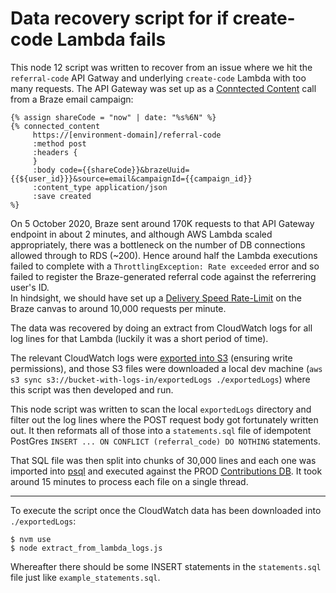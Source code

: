 Data recovery script for if create-code Lambda fails
====================================================

This node 12 script was written to recover from an issue where we hit the `referral-code` API Gatway and underlying
`create-code` Lambda with too many requests. The API Gateway was set up as a [Conntected Content](https://www.braze.com/docs/user_guide/personalization_and_dynamic_content/connected_content/making_an_api_call/) 
call from a Braze email campaign:

```
{% assign shareCode = "now" | date: "%s%6N" %}
{% connected_content
     https://[environment-domain]/referral-code
     :method post
     :headers {
     }
     :body code={{shareCode}}&brazeUuid={{${user_id}}}&source=email&campaignId={{campaign_id}}
     :content_type application/json
     :save created
%}
```

On 5 October 2020, Braze sent around 170K requests to that API Gateway endpoint in about 2 minutes, and although AWS 
Lambda scaled appropriately, there was a bottleneck on the number of DB connections allowed through to RDS (~200). 
Hence around half the Lambda executions failed to complete with a `ThrottlingException: Rate exceeded` error
and so failed to register the Braze-generated referral code against the referrering user's ID.  
In hindsight, we should have set up a [Delivery Speed Rate-Limit](https://www.braze.com/docs/user_guide/engagement_tools/campaigns/testing_and_more/rate-limiting/#delivery-speed-rate-limiting) 
on the Braze canvas to around 10,000 requests per minute.

The data was recovered by doing an extract from CloudWatch logs for all log lines for that Lambda 
(luckily it was a short period of time). 

The relevant CloudWatch logs were [exported into S3](https://docs.aws.amazon.com/AmazonCloudWatch/latest/logs/S3ExportTasksConsole.html) 
(ensuring write permissions), and those S3 files were downloaded a local dev machine 
(`aws s3 sync s3://bucket-with-logs-in/exportedLogs ./exportedLogs`) where this script was then developed and run. 

This node script was written to scan the local `exportedLogs` directory and filter out the log lines where the POST 
request body got fortunately written out. It then reformats all of those into a `statements.sql` file of idempotent 
PostGres `INSERT ... ON CONFLICT (referral_code) DO NOTHING` statements.

That SQL file was then split into chunks of 30,000 lines and each one was imported into 
[psql](https://blog.timescale.com/tutorials/how-to-install-psql-on-mac-ubuntu-debian-windows/) and executed against the
PROD [Contributions DB](https://github.com/guardian/contributions-platform/tree/master/contributions-store). 
It took around 15 minutes to process each file on a single thread.

---

To execute the script once the CloudWatch data has been downloaded into `./exportedLogs`:

```
$ nvm use
$ node extract_from_lambda_logs.js
```

Whereafter there should be some INSERT statements in the `statements.sql` file just like `example_statements.sql`.